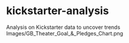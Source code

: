 # kickstarter-analysis
Analysis on Kickstarter data to uncover trends
Images/GB_Theater_Goal_&_Pledges_Chart.png
